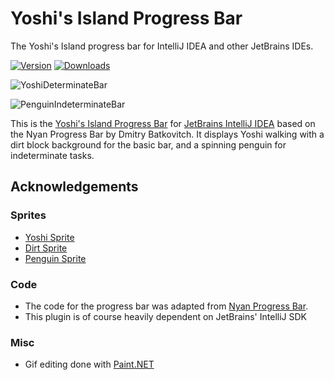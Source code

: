 # Yoshi's Island Progress Bar

The Yoshi's Island progress bar for IntelliJ IDEA and other JetBrains IDEs.

[![Version](https://img.shields.io/jetbrains/plugin/v/17115-yoshi-s-island-progress-bar)](https://plugins.jetbrains.com/plugin/17115-yoshi-s-island-progress-bar/versions)
[![Downloads](https://img.shields.io/jetbrains/plugin/d/17115-yoshi-s-island-progress-bar)](https://plugins.jetbrains.com/plugin/17115-yoshi-s-island-progress-bar)

![YoshiDeterminateBar](https://i.imgur.com/E7v35Fi.gif)

![PenguinIndeterminateBar](https://i.imgur.com/eT2fIsq.gif)

<!-- Plugin description -->
This is the [Yoshi's Island Progress Bar](https://plugins.jetbrains.com/plugin/14708-mario-progress-bar/versions)
for [JetBrains IntelliJ IDEA](https://www.jetbrains.com/idea/) based on the Nyan Progress Bar by Dmitry Batkovitch. It
displays Yoshi walking with a dirt block background for the basic bar, and a spinning penguin for indeterminate tasks.
<!-- Plugin description end -->

## Acknowledgements

### Sprites

* [Yoshi Sprite](https://www.spriters-resource.com/snes/yoshiisland/sheet/4808/)
* [Dirt Sprite](https://www.spriters-resource.com/snes/yoshiisland/sheet/27282/)
* [Penguin Sprite](https://www.spriters-resource.com/snes/yoshiisland/sheet/4782/)

### Code

* The code for the progress bar was adapted from [Nyan Progress Bar](https://github.com/batya239/NyanProgressBar).
* This plugin is of course heavily dependent on JetBrains' IntelliJ SDK

### Misc

* Gif editing done with [Paint.NET](https://www.getpaint.net/index.html)

